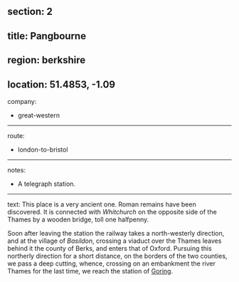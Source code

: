 section: 2
----
title: Pangbourne
----
region: berkshire
----
location: 51.4853, -1.09
----
company:
- great-western
----
route:
- london-to-bristol
----
notes:
- A telegraph station.
----
text: This place is a very ancient one. Roman remains have been discovered. It is connected with *Whitchurch* on the opposite side of the Thames by a wooden bridge, toll one halfpenny.

Soon after leaving the station the railway takes a north-westerly direction, and at the village of *Basildon*, crossing a viaduct over the Thames leaves behind it the county of Berks, and enters that of Oxford. Pursuing this northerly direction for a short distance, on the borders of the two counties, we pass a deep cutting, whence, crossing on an embankment the river Thames for the last time, we reach the station of [Goring](/stations/goring).
